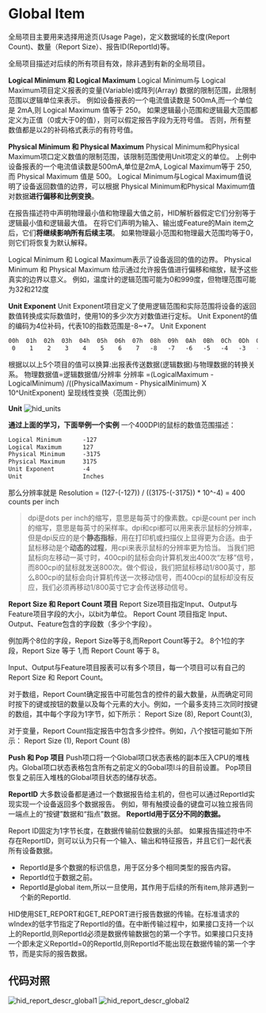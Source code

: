 # Global Item
全局项目主要用来选择用途页(Usage Page)，定义数据域的长度(Report Count)、数量（Report Size）、报告ID(ReportId)等。

全局项目描述对后续的所有项目有效，除非遇到有新的全局项目。

**Logical Minimum 和 Logical Maximum**
Logical Minimum与 Logical Maximum项目定义报表的变量(Variable)或阵列(Array) 数据的限制范围，此限制范围以逻辑单位来表示。
例如设备报表的一个电流值读数是 500mA,而一个单位是 2mA,则 Logical Maximum 值等于 250。
如果逻辑最小范围和逻辑最大范围都定义为正值（0或大于0的值），则可以假定报告字段为无符号值。
否则，所有整数值都是以2的补码格式表示的有符号值。

**Physical Minimum 和 Physical Maximum**
Physical Minimum和Physical Maximum项口定义数值的限制范围，该限制范围使用Unit项定义的单位。
上例中设备报表的一个电流值读数是500mA,单位是2mA, Logical Maximum等于 250,而 Physical Maximum 值是 500。
Logical Minimum与Logical Maximum值说明了设备返回数值的边界，可以根据 Physical Minimum和Physical Maximum值对数据**进行偏移和比例变换**。

在报告描述符中声明物理最小值和物理最大值之前，HID解析器假定它们分别等于逻辑最小值和逻辑最大值。
在将它们声明为输入、输出或Feature的Main item之后，它们**将继续影响所有后续主项**。
如果物理最小范围和物理最大范围均等于0，则它们将恢复为默认解释。

Logical Minimum 和 Logical Maximum表示了设备返回的值的边界。
Physical Minimum 和 Physical Maximum 给示通过允许报告值进行偏移和缩放，赋予这些真实的边界以意义。
例如，温度计的逻辑范围可能为0和999度，但物理范围可能为32和212度

**Unit Exponent**
Unit Exponent项目定义了使用逻辑范围和实际范围将设备的返回数值转换成实际数值时，使用10的多少次方对数值进行定标。
Unit Exponent的值的编码为4位补码，代表10的指数范围是-8~+7。
Unit Exponent
```txt
00h  01h  02h  03h  04h  05h  06h  07h  08h  09h  0Ah  0Bh  0Ch  0Dh  0Eh  0Fh
 0    1    2    3    4    5    6    7   -8   -7   -6   -5   -4   -3   -2   -1
```
根据以以上5个项目的值可以换算:出报表传送数据(逻辑数据)与物理数据的转换关系。
物理数据值=逻辑数据值/分辨率
分辨率 =(LogicalMaximum - LogicalMinimum) /((PhysicalMaximum - PhysicalMinimum) X 10^UnitExponent)
呈现线性变换（范围比例）

**Unit**
![hid_units](./pages_hardware/usb/res/hid_units.png)

**通过上面的学习，下面举例一个实例**
一个400DPI的鼠标的数值范围描述：
```txt
Logical Minimum	     -127
Logical Maximum	     127
Physical Minimum	 -3175
Physical Maximum	 3175
Unit Exponent	     -4
Unit	             Inches
```
那么分辨率就是
Resolution = (127-(-127)) / ((3175-(-3175)) * 10^-4) = 400 counts per inch
> dpi是dots per inch的缩写，意思是每英寸的像素数。cpi是count per inch的缩写，意思是每英寸的采样率。dpi和cpi都可以用来表示鼠标的分辨率，但是dpi反应的是个**静态指标**，用在打印机或扫描仪上显得更为合适。由于鼠标移动是个**动态的过程**，用cpi来表示鼠标的分辨率更为恰当。
> 当我们把鼠标向左移动一英寸时，400cpi的鼠标会向计算机发出400次“左移”信号，而800cpi的鼠标就发送800次。做个假设，我们把鼠标移动1/800英寸，那么800cpi的鼠标会向计算机传送一次移动信号，而400cpi的鼠标却没有反应，我们必须再移动1/800英寸它才会传送移动信号。

**Report Size 和 Report Count 项目**
Report Size项目指定Input、Output与Feature项目字段的大小，以bit为单位。
Report Count 项目指定 lnput、Output、Feature包含的字段数（多少个字段）。

例加两个8位的字段，Report Size等于8,而Report Count等于2。
8个1位的字段，Report Size 等于 1,而 Report Count 等于 8。

Input、Output与Feature项目报表可以有多个项目，每一个项目可以有自己的Report Size 和 Report Count。

对于数组，Report Count确定报告中可能包含的控件的最大数量，从而确定可同时按下的键或按钮的数量以及每个元素的大小。例如，一个最多支持三次同时按键的数组，其中每个字段为1字节，如下所示：
Report Size (8),
Report Count(3),

对于变量，Report Count指定报告中包含多少控件。例如，八个按钮可能如下所示：
Report Size (1),
Report Count (8)

**Push 和 Pop 项目**
Push项口将一个Global项口状态表格的副本压入CPU的堆栈内。Global项口状态表格包含所有之前定义的Gobal项I斗的目前设置。
Pop项目恢复之前压入堆栈的Global项目状态的储存状态。

**ReportID**
大多数设备都是通过一个数据报告给主机的，但也可以通过ReportId实现实现一个设备返回多个数据报告。
例如，带有触摸设备的键盘可以独立报告同一端点上的“按键”数据和“指点”数据。
**ReportId用于区分不同的数据。**

Report ID固定为1字节长度，在数据传输前位数据的头部。
如果报告描述符中不存在ReportID，则可以认为只有一个输入、输出和特征报告，并且它们一起代表所有设备数据。

- ReportId是多个数据的标识信息，用于区分多个相同类型的报告内容。
- ReportId位于数据之前。
- ReportId是global item,所以一旦使用，其作用于后续的所有item,除非遇到一个新的ReportId.

HID使用SET_REPORT和GET_REPORT进行报告数据的传输。在标准请求的wIndex的低字节指定了ReportId的值。在中断传输过程中，如果接口支持一个以上的ReportId,则ReportId必须是数据传输数据包的第一个字节。如果接口只支持一个即未定义ReportId=0的ReportId,则ReportId不能出现在数据传输的第一个字节，而是实际的报告数据。

## 代码对照
![hid_report_descr_global1](./pages_hardware/usb/res/hid_report_descr_global1.png)
![hid_report_descr_global2](./pages_hardware/usb/res/hid_report_descr_global2.png)